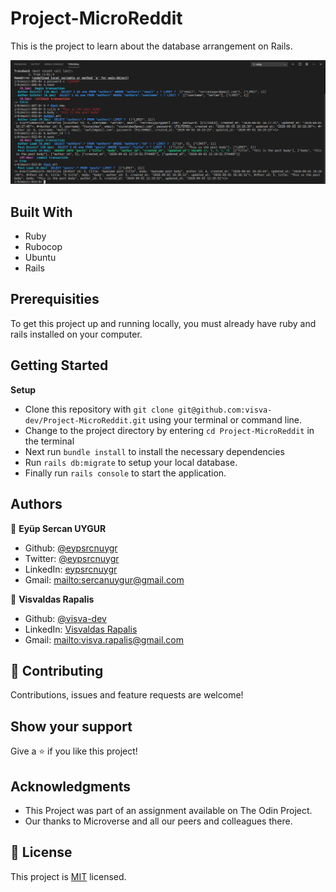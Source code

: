 # Project-MicroReddit

This is the project to learn about the database arrangement on Rails.

![screenshot](./app/assets/images/Screenshot.png)<br>

## Built With

-   Ruby
-   Rubocop
-   Ubuntu
-   Rails

## Prerequisities

To get this project up and running locally, you must already have ruby and rails installed on your computer.

## Getting Started

**Setup**

- Clone this repository with ```git clone git@github.com:visva-dev/Project-MicroReddit.git``` using your terminal or command line.<br>
- Change to the project directory by entering ```cd Project-MicroReddit``` in the terminal<br>
- Next run ```bundle install``` to install the necessary dependencies<br>
- Run ```rails db:migrate``` to setup your local database.<br>
- Finally run ```rails console``` to start the application.<br>

## Authors

👤 **Eyüp Sercan UYGUR**

-   Github: [@eypsrcnuygr](https://github.com/eypsrcnuygr)
-   Twitter: [@eypsrcnuygr](https://twitter.com/eypsrcnuygr)
-   LinkedIn: [eypsrcnuygr](https://www.linkedin.com/in/eypsrcnuygr/)
-   Gmail: <mailto:sercanuygur@gmail.com>

👤 **Visvaldas Rapalis**

-   Github: [@visva-dev](https://github.com/visva-dev)
-   LinkedIn: [Visvaldas Rapalis](https://www.linkedin.com/in/visvaldas-rapalis/)
-   Gmail: <mailto:visva.rapalis@gmail.com>

## 🤝 Contributing

Contributions, issues and feature requests are welcome!

## Show your support

Give a ⭐️ if you like this project!

## Acknowledgments

-   This Project was part of an assignment available on The Odin Project.
-   Our thanks to Microverse and all our peers and colleagues there.

## 📝 License

This project is [MIT](lic.url) licensed.
